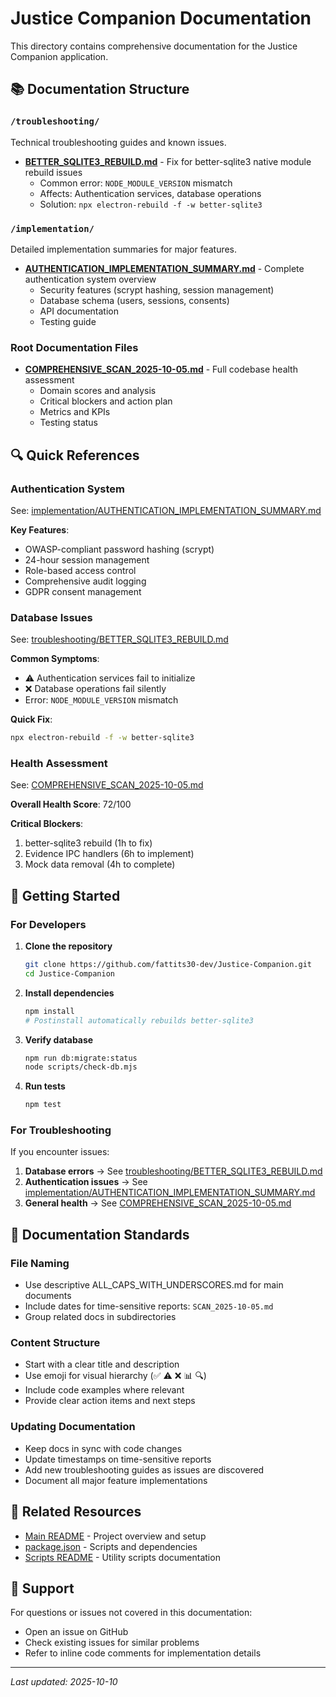 # Justice Companion Documentation

This directory contains comprehensive documentation for the Justice Companion application.

## 📚 Documentation Structure

### `/troubleshooting/`
Technical troubleshooting guides and known issues.

- **[BETTER_SQLITE3_REBUILD.md](troubleshooting/BETTER_SQLITE3_REBUILD.md)** - Fix for better-sqlite3 native module rebuild issues
  - Common error: `NODE_MODULE_VERSION` mismatch
  - Affects: Authentication services, database operations
  - Solution: `npx electron-rebuild -f -w better-sqlite3`

### `/implementation/`
Detailed implementation summaries for major features.

- **[AUTHENTICATION_IMPLEMENTATION_SUMMARY.md](implementation/AUTHENTICATION_IMPLEMENTATION_SUMMARY.md)** - Complete authentication system overview
  - Security features (scrypt hashing, session management)
  - Database schema (users, sessions, consents)
  - API documentation
  - Testing guide

### Root Documentation Files

- **[COMPREHENSIVE_SCAN_2025-10-05.md](COMPREHENSIVE_SCAN_2025-10-05.md)** - Full codebase health assessment
  - Domain scores and analysis
  - Critical blockers and action plan
  - Metrics and KPIs
  - Testing status

## 🔍 Quick References

### Authentication System
See: [implementation/AUTHENTICATION_IMPLEMENTATION_SUMMARY.md](implementation/AUTHENTICATION_IMPLEMENTATION_SUMMARY.md)

**Key Features**:
- OWASP-compliant password hashing (scrypt)
- 24-hour session management
- Role-based access control
- Comprehensive audit logging
- GDPR consent management

### Database Issues
See: [troubleshooting/BETTER_SQLITE3_REBUILD.md](troubleshooting/BETTER_SQLITE3_REBUILD.md)

**Common Symptoms**:
- ⚠️ Authentication services fail to initialize
- ❌ Database operations fail silently
- Error: `NODE_MODULE_VERSION` mismatch

**Quick Fix**:
```bash
npx electron-rebuild -f -w better-sqlite3
```

### Health Assessment
See: [COMPREHENSIVE_SCAN_2025-10-05.md](COMPREHENSIVE_SCAN_2025-10-05.md)

**Overall Health Score**: 72/100

**Critical Blockers**:
1. better-sqlite3 rebuild (1h to fix)
2. Evidence IPC handlers (6h to implement)
3. Mock data removal (4h to complete)

## 🚀 Getting Started

### For Developers

1. **Clone the repository**
   ```bash
   git clone https://github.com/fattits30-dev/Justice-Companion.git
   cd Justice-Companion
   ```

2. **Install dependencies**
   ```bash
   npm install
   # Postinstall automatically rebuilds better-sqlite3
   ```

3. **Verify database**
   ```bash
   npm run db:migrate:status
   node scripts/check-db.mjs
   ```

4. **Run tests**
   ```bash
   npm test
   ```

### For Troubleshooting

If you encounter issues:

1. **Database errors** → See [troubleshooting/BETTER_SQLITE3_REBUILD.md](troubleshooting/BETTER_SQLITE3_REBUILD.md)
2. **Authentication issues** → See [implementation/AUTHENTICATION_IMPLEMENTATION_SUMMARY.md](implementation/AUTHENTICATION_IMPLEMENTATION_SUMMARY.md)
3. **General health** → See [COMPREHENSIVE_SCAN_2025-10-05.md](COMPREHENSIVE_SCAN_2025-10-05.md)

## 📝 Documentation Standards

### File Naming
- Use descriptive ALL_CAPS_WITH_UNDERSCORES.md for main documents
- Include dates for time-sensitive reports: `SCAN_2025-10-05.md`
- Group related docs in subdirectories

### Content Structure
- Start with a clear title and description
- Use emoji for visual hierarchy (✅ ⚠️ ❌ 📊 🔍)
- Include code examples where relevant
- Provide clear action items and next steps

### Updating Documentation
- Keep docs in sync with code changes
- Update timestamps on time-sensitive reports
- Add new troubleshooting guides as issues are discovered
- Document all major feature implementations

## 🔗 Related Resources

- [Main README](../README.md) - Project overview and setup
- [package.json](../package.json) - Scripts and dependencies
- [Scripts README](../scripts/README.md) - Utility scripts documentation

## 📧 Support

For questions or issues not covered in this documentation:
- Open an issue on GitHub
- Check existing issues for similar problems
- Refer to inline code comments for implementation details

---

*Last updated: 2025-10-10*
